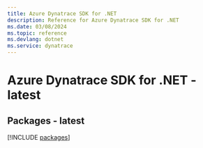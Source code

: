 ```yaml
---
title: Azure Dynatrace SDK for .NET
description: Reference for Azure Dynatrace SDK for .NET
ms.date: 03/08/2024
ms.topic: reference
ms.devlang: dotnet
ms.service: dynatrace
---
```

# Azure Dynatrace SDK for .NET - latest
## Packages - latest
[!INCLUDE [packages](dynatrace-index.md)]